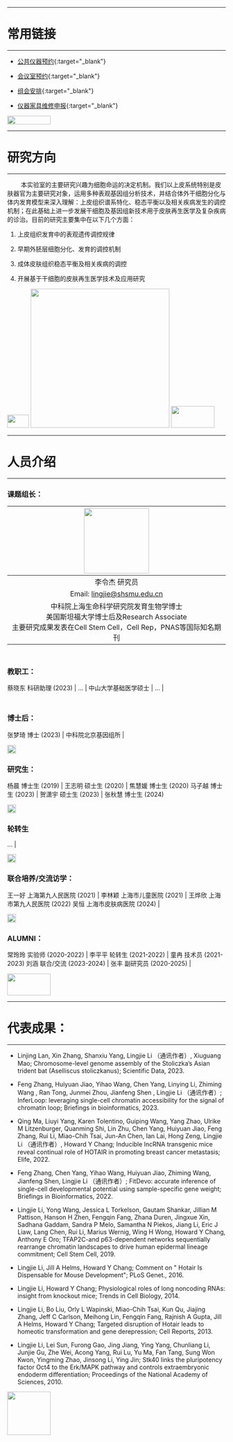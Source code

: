 <img src="https://fzhang.bioinfo-lab.com/img/white.png" height="10" width='10'>

-------------------------------
# 常用链接
-------------------------------

* [公共仪器预约](https://www.jianguoyun.com/p/DevqjeQQzt7hCBivjqEFIAA){:target="_blank"}

* [会议室预约](https://www.jianguoyun.com/p/DUGFkTcQzt7hCBiyj6EFIAA){:target="_blank"}

* [组会安排](https://www.jianguoyun.com/p/DaDdfgQQzt7hCBif_ZcFIAA){:target="_blank"}

* [仪器家具维修申报](https://www.shsmu.edu.cn/zicc/info/1040/4743.htm){:target="_blank"}

<img src="https://fzhang.bioinfo-lab.com/img/white.png" height="20" width='100'>


-------------------------------
# 研究方向
-------------------------------

&nbsp;&nbsp;&nbsp;&nbsp;&nbsp;&nbsp;&nbsp;&nbsp;本实验室的主要研究兴趣为细胞命运的决定机制。我们以上皮系统特别是皮肤器官为主要研究对象，运用多种表观基因组分析技术，并结合体外干细胞分化与体内发育模型来深入理解：上皮组织谱系特化、稳态平衡以及相关疾病发生的调控机制；在此基础上进一步发展干细胞及基因组新技术用于皮肤再生医学及复杂疾病的诊治。目前的研究主要集中在以下几个方面：

1. 上皮组织发育中的表观遗传调控规律

2. 早期外胚层细胞分化、发育的调控机制
 
3. 成体皮肤组织稳态平衡及相关疾病的调控

4. 开展基于干细胞的皮肤再生医学技术及应用研究

<img src="https://fzhang.bioinfo-lab.com/img/white.png" height="30" width='50'>

<img src="https://lilab-sjtu.github.io/source/epi.jpg" width='320'/>

<img src="https://fzhang.bioinfo-lab.com/img/white.png" height="50" width='100'>

-------------------------------
# 人员介绍
-------------------------------


### 课题组长：

<img src="https://www.li-lab.cn/source/image/%E6%9D%8E%E4%BB%A4%E6%9D%B0.jpg" height='150'/> |
:-------------------------:|
李令杰 研究员 |
Email: lingjie@shsmu.edu.cn |
中科院上海生命科学研究院发育生物学博士<br>美国斯坦福大学博士后及Research Associate<br>主要研究成果发表在Cell Stem Cell，Cell Rep，PNAS等国际知名期刊 |



<img src="https://fzhang.bioinfo-lab.com/img/white.png" height="10" width='10'>



### 教职工：


蔡晓东 科研助理 (2023) | ... |
中山大学基础医学硕士 | ... |


<img src="https://fzhang.bioinfo-lab.com/img/white.png" height="10" width='10'>

### 博士后：

张梦琦 博士 (2023) |
中科院北京基因组所 |


<img src="https://fzhang.bioinfo-lab.com/img/white.png" height="20" width='20'>

### 研究生：

杨晨 博士生 (2019) | 王志明 硕士生 (2020) | 焦慧媛 博士生 (2020)
马子越 博士生 (2023) | 贺潇宇 硕士生 (2023) | 张秋慧 博士生 (2024)

<img src="https://fzhang.bioinfo-lab.com/img/white.png" height="20" width='20'>

### 轮转生

... |

<img src="https://fzhang.bioinfo-lab.com/img/white.png" height="20" width='20'>

### 联合培养/交流访学：

王一好 上海第九人民医院 (2021) | 李林颖 上海市儿童医院 (2021) | 王烨欣 上海市第九人民医院 (2022)
吴恒 上海市皮肤病医院 (2024) |

<img src="https://fzhang.bioinfo-lab.com/img/white.png" height="20" width='20'>


### ALUMNI：

常玲玲 实验师 (2020-2022) | 李平平 轮转生 (2021-2022) | 童冉 技术员 (2021-2023)
刘涵 联合/交流 (2023-2024) | 张丰 副研究员 (2020-2025) |

<img src="https://fzhang.bioinfo-lab.com/img/white.png" height="50" width='100'>



-------------------------------
# 代表成果：
-------------------------------

* Linjing Lan, Xin Zhang, Shanxiu Yang, Lingjie Li （通讯作者）, Xiuguang Mao; Chromosome-level genome assembly of the Stoliczka’s Asian trident bat (Aselliscus stoliczkanus); Scientific Data, 2023.

* Feng Zhang, Huiyuan Jiao, Yihao Wang, Chen Yang, Linying Li, Zhiming Wang , Ran Tong, Junmei Zhou, Jianfeng Shen , Lingjie Li （通讯作者）; InferLoop: leveraging single-cell chromatin accessibility for the signal of chromatin loop; 	Briefings in bioinformatics, 	2023.

* Qing Ma, Liuyi Yang, Karen Tolentino, Guiping Wang, Yang Zhao, Ulrike M Litzenburger, Quanming Shi, Lin Zhu, Chen Yang, Huiyuan Jiao, Feng Zhang, Rui Li, Miao-Chih Tsai, Jun-An Chen, Ian Lai, Hong Zeng, Lingjie Li （通讯作者）, Howard Y Chang; Inducible lncRNA transgenic mice reveal continual role of HOTAIR in promoting breast cancer metastasis;  Elife,  2022.

* Feng Zhang, Chen Yang, Yihao Wang, Huiyuan Jiao, Zhiming Wang, Jianfeng Shen, Lingjie Li （通讯作者）; 	FitDevo: accurate inference of single-cell developmental potential using sample-specific gene weight; 	Briefings in Bioinformatics, 	2022.

* Lingjie Li, Yong Wang, Jessica L Torkelson, Gautam Shankar, Jillian M Pattison, Hanson H Zhen, Fengqin Fang, Zhana Duren, Jingxue Xin, Sadhana Gaddam, Sandra P Melo, Samantha N Piekos, Jiang Li, Eric J Liaw, Lang Chen, Rui Li, Marius Wernig, Wing H Wong, Howard Y Chang, Anthony E Oro; 	TFAP2C-and p63-dependent networks sequentially rearrange chromatin landscapes to drive human epidermal lineage commitment; 	Cell Stem Cell,  	2019.

* Lingjie Li, Jill A Helms, Howard Y Chang; 	Comment on " Hotair Is Dispensable for Mouse Development"; 	PLoS Genet., 	2016.

* Lingjie Li, Howard Y Chang; 	Physiological roles of long noncoding RNAs: insight from knockout mice; 	Trends in Cell Biology, 	2014.

* Lingjie Li, Bo Liu, Orly L Wapinski, Miao-Chih Tsai, Kun Qu, Jiajing Zhang, Jeff C Carlson, Meihong Lin, Fengqin Fang, Rajnish A Gupta, Jill A Helms, Howard Y Chang; 	Targeted disruption of Hotair leads to homeotic transformation and gene derepression; 	Cell Reports, 	2013.

* Lingjie Li, Lei Sun, Furong Gao, Jing Jiang, Ying Yang, Chunliang Li, Junjie Gu, Zhe Wei, Acong Yang, Rui Lu, Yu Ma, Fan Tang, Sung Won Kwon, Yingming Zhao, Jinsong Li, Ying Jin; 	Stk40 links the pluripotency factor Oct4 to the Erk/MAPK pathway and controls extraembryonic endoderm differentiation; 	Proceedings of the National Academy of Sciences, 	2010.


<img src="https://fzhang.bioinfo-lab.com/img/white.png" height="100" width='100'>




